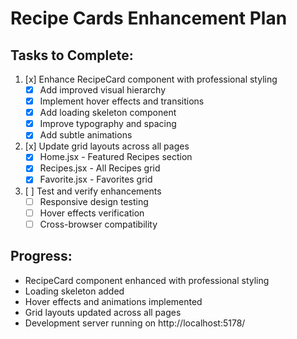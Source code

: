 # Recipe Cards Enhancement Plan

## Tasks to Complete:

1. [x] Enhance RecipeCard component with professional styling
   - [x] Add improved visual hierarchy
   - [x] Implement hover effects and transitions
   - [x] Add loading skeleton component
   - [x] Improve typography and spacing
   - [x] Add subtle animations

2. [x] Update grid layouts across all pages
   - [x] Home.jsx - Featured Recipes section
   - [x] Recipes.jsx - All Recipes grid
   - [x] Favorite.jsx - Favorites grid

3. [ ] Test and verify enhancements
   - [ ] Responsive design testing
   - [ ] Hover effects verification
   - [ ] Cross-browser compatibility

## Progress:
- RecipeCard component enhanced with professional styling
- Loading skeleton added
- Hover effects and animations implemented
- Grid layouts updated across all pages
- Development server running on http://localhost:5178/

